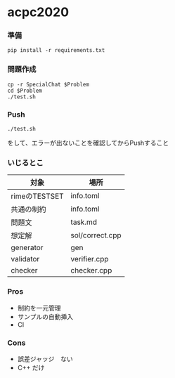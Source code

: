 # acpc2020


### 準備
```
pip install -r requirements.txt
```

### 問題作成
```
cp -r SpecialChat $Problem
cd $Problem
./test.sh
```

### Push
```
./test.sh
```
をして、エラーが出ないことを確認してからPushすること

### いじるとこ
| 対象 | 場所 |
| --- | --- |
| rimeのTESTSET | info.toml |
| 共通の制約 | info.toml |
| 問題文 | task.md |
| 想定解 | sol/correct.cpp |
| generator | gen |
| validator | verifier.cpp |
| checker | checker.cpp |

### Pros
- 制約を一元管理
- サンプルの自動挿入
- CI

### Cons
- 誤差ジャッジ　ない
- C++ だけ
